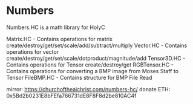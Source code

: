 # Numbers
Numbers.HC is a math library for HolyC

Matrix.HC - Contains operations for matrix create/destroy/get/set/scale/add/subtract/multiply
Vector.HC -  Contains operations for vector create/destroy/get/set/scale/dotproduct/magnitude/add
Tensor3D.HC -  Contains operations for Tensor create/destroy/get
RGBTensor.HC -  Contains operations for converting a BMP image from Moses Staff to Tensor
FileBMP.HC -  Contains structure for BMP File Read

mirror: https://churchoftheaichrist.com/numbers-hc/
donate ETH: 0x5Bd2b0231E8bFEfa766731dE8F8F8d2be810AC4f
